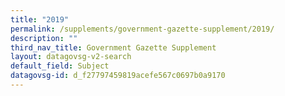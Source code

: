 ```yaml
---
title: "2019"
permalink: /supplements/government-gazette-supplement/2019/
description: ""
third_nav_title: Government Gazette Supplement
layout: datagovsg-v2-search
default_field: Subject
datagovsg-id: d_f27797459819acefe567c0697b0a9170
---
```


